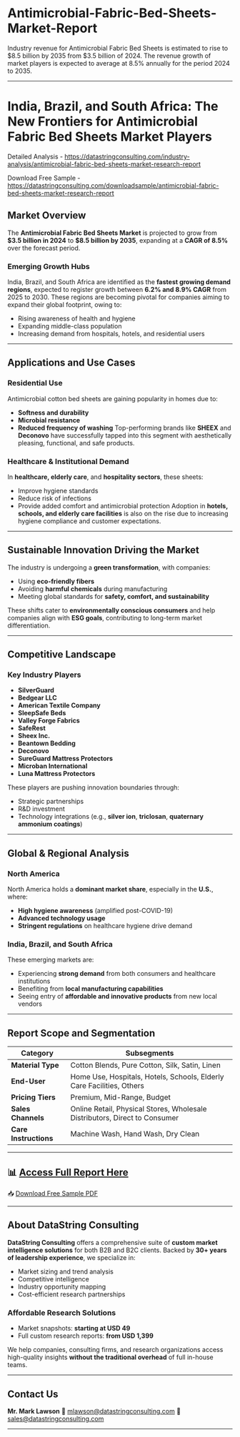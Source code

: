 # Antimicrobial-Fabric-Bed-Sheets-Market-Report

Industry revenue for Antimicrobial Fabric Bed Sheets is estimated to rise to $8.5 billion by 2035 from $3.5 billion of 2024. The revenue growth of market players is expected to average at 8.5% annually for the period 2024 to 2035.

---

# **India, Brazil, and South Africa: The New Frontiers for Antimicrobial Fabric Bed Sheets Market Players**

Detailed Analysis - https://datastringconsulting.com/industry-analysis/antimicrobial-fabric-bed-sheets-market-research-report

Download Free Sample - https://datastringconsulting.com/downloadsample/antimicrobial-fabric-bed-sheets-market-research-report

## **Market Overview**

The **Antimicrobial Fabric Bed Sheets Market** is projected to grow from **\$3.5 billion in 2024** to **\$8.5 billion by 2035**, expanding at a **CAGR of 8.5%** over the forecast period.

### **Emerging Growth Hubs**

India, Brazil, and South Africa are identified as the **fastest growing demand regions**, expected to register growth between **6.2% and 8.9% CAGR** from 2025 to 2030. These regions are becoming pivotal for companies aiming to expand their global footprint, owing to:

* Rising awareness of health and hygiene
* Expanding middle-class population
* Increasing demand from hospitals, hotels, and residential users

---

## **Applications and Use Cases**

### **Residential Use**

Antimicrobial cotton bed sheets are gaining popularity in homes due to:

* **Softness and durability**
* **Microbial resistance**
* **Reduced frequency of washing**
  Top-performing brands like **SHEEX** and **Deconovo** have successfully tapped into this segment with aesthetically pleasing, functional, and safe products.

### **Healthcare & Institutional Demand**

In **healthcare, elderly care**, and **hospitality sectors**, these sheets:

* Improve hygiene standards
* Reduce risk of infections
* Provide added comfort and antimicrobial protection
  Adoption in **hotels, schools, and elderly care facilities** is also on the rise due to increasing hygiene compliance and customer expectations.

---

## **Sustainable Innovation Driving the Market**

The industry is undergoing a **green transformation**, with companies:

* Using **eco-friendly fibers**
* Avoiding **harmful chemicals** during manufacturing
* Meeting global standards for **safety, comfort, and sustainability**

These shifts cater to **environmentally conscious consumers** and help companies align with **ESG goals**, contributing to long-term market differentiation.

---

## **Competitive Landscape**

### **Key Industry Players**

* **SilverGuard**
* **Bedgear LLC**
* **American Textile Company**
* **SleepSafe Beds**
* **Valley Forge Fabrics**
* **SafeRest**
* **Sheex Inc.**
* **Beantown Bedding**
* **Deconovo**
* **SureGuard Mattress Protectors**
* **Microban International**
* **Luna Mattress Protectors**

These players are pushing innovation boundaries through:

* Strategic partnerships
* R\&D investment
* Technology integrations (e.g., **silver ion**, **triclosan**, **quaternary ammonium coatings**)

---

## **Global & Regional Analysis**

### **North America**

North America holds a **dominant market share**, especially in the **U.S.**, where:

* **High hygiene awareness** (amplified post-COVID-19)
* **Advanced technology usage**
* **Stringent regulations** on healthcare hygiene drive demand

### **India, Brazil, and South Africa**

These emerging markets are:

* Experiencing **strong demand** from both consumers and healthcare institutions
* Benefiting from **local manufacturing capabilities**
* Seeing entry of **affordable and innovative products** from new local vendors

---

## **Report Scope and Segmentation**

| **Category**          | **Subsegments**                                                            |
| --------------------- | -------------------------------------------------------------------------- |
| **Material Type**     | Cotton Blends, Pure Cotton, Silk, Satin, Linen                             |
| **End-User**          | Home Use, Hospitals, Hotels, Schools, Elderly Care Facilities, Others      |
| **Pricing Tiers**     | Premium, Mid-Range, Budget                                                 |
| **Sales Channels**    | Online Retail, Physical Stores, Wholesale Distributors, Direct to Consumer |
| **Care Instructions** | Machine Wash, Hand Wash, Dry Clean                                         |

---

## 📊 [Access Full Report Here](https://datastringconsulting.com/industry-analysis/antimicrobial-fabric-bed-sheets-market-research-report)

📥 [Download Free Sample PDF](https://datastringconsulting.com/downloadsample/antimicrobial-fabric-bed-sheets-market-research-report)

---

## **About DataString Consulting**

**DataString Consulting** offers a comprehensive suite of **custom market intelligence solutions** for both B2B and B2C clients. Backed by **30+ years of leadership experience**, we specialize in:

* Market sizing and trend analysis
* Competitive intelligence
* Industry opportunity mapping
* Cost-efficient research partnerships

### **Affordable Research Solutions**

* Market snapshots: **starting at USD 49**
* Full custom research reports: **from USD 1,399**

We help companies, consulting firms, and research organizations access high-quality insights **without the traditional overhead** of full in-house teams.

---

## **Contact Us**

**Mr. Mark Lawson**
📧 [mlawson@datastringconsulting.com](mailto:mlawson@datastringconsulting.com)
📧 [sales@datastringconsulting.com](mailto:sales@datastringconsulting.com)

---
